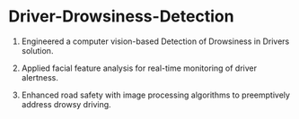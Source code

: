 # Driver-Drowsiness-Detection

1. Engineered a computer vision-based Detection of Drowsiness in Drivers
solution.

2. Applied facial feature analysis for real-time monitoring of driver
alertness.

3. Enhanced road safety with image processing algorithms to preemptively
address drowsy driving.
